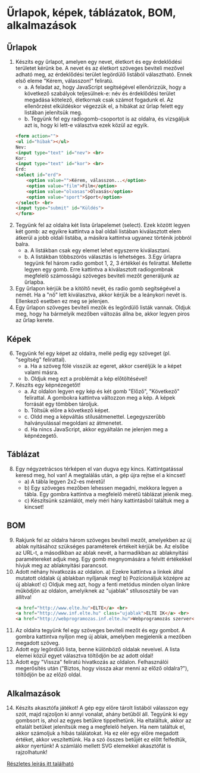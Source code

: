 # Űrlapok, képek, táblázatok, BOM, alkalmazások

## Űrlapok
1. Készíts egy űrlapot, amelyen egy nevet, életkort és egy érdeklődési területet kérünk be. A nevet és az életkort szöveges beviteli mezővel adható meg, az érdeklődési terület legördülő listából választható. Ennek első eleme "Kérem, válasszon!" feliratú.
    - a. A feladat az, hogy JavaScript segítségével ellenőrizzük, hogy a következő szabályok teljesülnek-e: név és érdeklődési terület megadása kötelező, életkornak csak számot fogadunk el. Az ellenőrzést elküldéskor végezzük el, a hibákat az űrlap felett egy listában jelenítsük meg.
    - b. Tegyünk fel egy radiogomb-csoportot is az oldalra, és vizsgáljuk azt is, hogy ki lett-e választva ezek közül az egyik.
    ```html
    <form action="">
    <ul id="hibak"></ul>
    Nev: 
    <input type="text" id="nev"> <br>
    Kor: 
    <input type="text" id="kor"> <br>
    Erd:
    <select id="erd">
        <option value="">Kérem, válasszon...</option>
        <option value="film">Film</option>
        <option value="olvasas">Olvasás</option>
        <option value="sport">Sport</option>
    </select> <br>
    <input type="submit" id="Küldés">
    </form>
    ```
2. Tegyünk fel az oldalra két lista űrlapelemet (select). Ezek között legyen két gomb: az egyikre kattintva a bal oldali listában kiválasztott elem átkerül a jobb oldali listába, a másikra kattintva ugyanez történik jobbról balra.
    - a. A listákban csak egy elemet lehet egyszerre kiválasztani.
    - b. A listákban többszörös választás is lehetséges.
3.Egy űrlapra tegyünk fel három radio gombot 1, 2, 3 értékkel és felirattal. Mellette legyen egy gomb. Erre kattintva a kiválasztott radiogombnak megfelelő számosságú szöveges beviteli mezőt generáljunk az űrlapba.
4. Egy űrlapon kérjük be a kitöltő nevét, és radio gomb segítségével a nemét. Ha a "nő" lett kiválasztva, akkor kérjük be a leánykori nevét is. Ellenkező esetben ez meg se jelenjen.
5. Egy űrlapon szöveges beviteli mezők és legördülő listák vannak. Oldjuk meg, hogy ha bármelyik mezőben változás állna be, akkor legyen piros az űrlap kerete.

## Képek
6. Tegyünk fel egy képet az oldalra, mellé pedig egy szöveget (pl. "segítség" felirattal).
    - a. Ha a szöveg fölé visszük az egeret, akkor cseréljük le a képet valami másra.
    - b. Oldjuk meg ezt a problémát a kép előtöltésével!
7. Készíts egy képnézegetőt!
    - a. Az oldalon legyen egy kép és két gomb "Előző", "Következő" felirattal. A gombokra kattintva változzon meg a kép. A képek forrását egy tömbben tároljuk.
    - b. Töltsük előre a következő képet.
    - c. Oldd meg a képváltás stílusátmenettel. Legegyszerűbb halványulással megoldani az átmenetet.
    - d. Ha nincs JavaScript, akkor egyáltalán ne jelenjen meg a képnézegető.

## Táblázat
8. Egy négyzetrácsos térképen el van dugva egy kincs. Kattintgatással keresd meg, hol van! A megtalálás után, a gép újra rejtse el a kincset!
    - a) A tábla legyen 2x2-es méretű!
    - b) Egy szöveges mezőben lehessen megadni, mekkora legyen a tábla. Egy gombra kattintva a megfelelő méretű táblázat jelenik meg.
    - c) Készítsünk számlálót, mely méri hány kattintásból találtuk meg a kincset!

## BOM
9. Rakjunk fel az oldalra három szöveges beviteli mezőt, amelyekben az új ablak nyitásához szükséges paraméterek értékeit kérjük be. Az elsőbe az URL-t, a másodikban az ablak nevét, a harmadikban az ablaknyitási paramétereket adjuk meg. Egy gomb megnyomására a felvitt értékekkel hívjuk meg az ablaknyitási parancsot.
10. Adott néhány hivatkozás az oldalon. a) Ezekre kattintva a linkek által mutatott oldalak új ablakban nyíljanak meg! b) Pozícionáljuk középre az új ablakot! c) Oldjuk meg azt, hogy a fenti metódus minden olyan linkre működjön az oldalon, amelyiknek az "ujablak" stílusosztály be van állítva!
    ```html
    <a href="http://www.elte.hu">ELTE</a> <br>
    <a href="http://www.inf.elte.hu" class="ujablak">ELTE IK</a> <br>
    <a href="http://webprogramozas.inf.elte.hu">Webprogramozás szerver</a> <br>
    ```
11. Az oldalra tegyünk fel egy szöveges beviteli mezőt és egy gombot. A gombra kattintva nyíljon meg új ablak, amelyben megjelenik a mezőben megadott szöveg.
12. Adott egy legördülő lista, benne különböző oldalak neveivel. A lista elemei közül egyet választva töltődjön be az adott oldal!
13. Adott egy "Vissza" feliratú hivatkozás az oldalon. Felhasználói megerősítés után ("Biztos, hogy vissza akar menni az előző oldalra?"), töltődjön be az előző oldal.

## Alkalmazások
14. Készíts akasztófa játékot! A gép egy előre tárolt listából válasszon egy szót, majd rajzoljon ki annyi vonalat, ahány betűből áll. Tegyünk ki egy gombsort is, ahol az egyes betűkre tippelhetünk. Ha eltaláltuk, akkor az eltalált betűket jelenítsük meg a megfelelő helyen. Ha nem találtuk el, akkor számoljuk a hibás találatokat. Ha ez elér egy előre megadott értéket, akkor veszítettünk. Ha a szó összes betűjét ez előtt felfedtük, akkor nyertünk! A számláló mellett SVG elemekkel akasztófát is rajzolhatunk!

[Részletes leírás itt található](http://webprogramozas.inf.elte.hu/#!/subjects/webprog-pti/gyak/akasztofa/akasztofa)